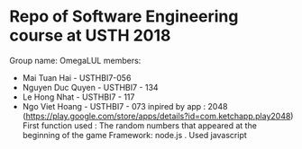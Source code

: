 # Repo of Software Engineering course at USTH 2018
Group name: OmegaLUL
members: 
- Mai Tuan Hai - USTHBI7-056 
- Nguyen Duc Quyen - USTHBI7 - 134 
- Le Hong Nhat - USTHBI7 - 117 
- Ngo Viet Hoang - USTHBI7 - 073
inpired by app : 2048 (https://play.google.com/store/apps/details?id=com.ketchapp.play2048)
First function used : The random numbers that appeared at the beginning of the game
Framework: node.js . Used javascript
